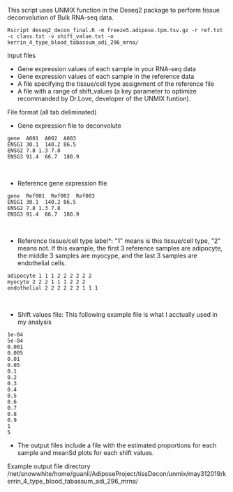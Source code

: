 This script uses UNMIX function in the Deseq2 package to perform tissue deconvolution of Bulk RNA-seq data. 

`Rscript deseq2_decon_final.R -m freeze5.adipose.tpm.tsv.gz -r ref.txt -c class.txt -v shift_value.txt -o kerrin_4_type_blood_tabassum_adi_296_mrna/` <br />

Input files 
- Gene expression values of each sample in your RNA-seq data 
- Gene expression values of each sample in the reference data
- A file specifying the tissue/cell type assignment of the reference file 
- A file with a range of shift_values (a key parameter to optimize recommanded by Dr.Love, developer of the UNMIX funtion).

File format (all tab deliminated) <br />
- Gene expression file to deconvolute <br />
```
gene  A001  A002  A003 
ENSG1 30.1  140.2 86.5
ENSG2 7.8 1.3 7.8 
ENSG3 91.4  66.7  180.9
```
<br />

- Reference gene expression file 
```
gene  Ref001  Ref002  Ref003 
ENSG1 30.1  140.2 86.5
ENSG2 7.8 1.3 7.8 
ENSG3 91.4  66.7  180.9
```
<br />

- Reference tissue/cell type label*: "1" means is this tissue/cell type, "2" means not. If this example, the first 3 reference samples are adipocyte, the middle 3 samples are myocype, and the last 3 samples are endothelial cells. 
```
adipocyte 1 1 1 2 2 2 2 2 2
myocyte 2 2 2 1 1 1 2 2 2
endothelial 2 2 2 2 2 2 1 1 1
```
<br />

- Shift values file: This following example file is what I acctually used in my analysis
```
1e-04
5e-04
0.001
0.005
0.01
0.05
0.1
0.2
0.3
0.4
0.5
0.6
0.7
0.8
0.9
1
5
```
- The output files include a file with the estimated proportions for each sample and meanSd plots for each shift values.

Example output file directory /net/snowwhite/home/guanli/AdiposeProject/tissDecon/unmix/may312019/kerrin_4_type_blood_tabassum_adi_296_mrna/

